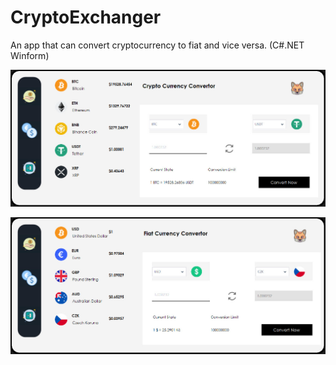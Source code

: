 # CryptoExchanger
An app that can convert cryptocurrency to fiat and vice versa. (C#.NET Winform)

![Screenshot](https://github.com/phamthachcz/CryptoExchanger/blob/main/crypto.jpg)

![Screenshot](https://github.com/phamthachcz/CryptoExchanger/blob/main/crypto_2.jpg)
